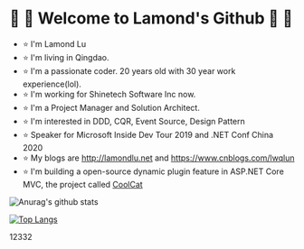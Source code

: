 # :pineapple: :tomato: Welcome to Lamond's Github :pineapple: :tomato:

-  :star: I'm Lamond Lu
-  :star: I'm living in Qingdao.
-  :star: I'm a passionate coder. 20 years old with 30 year work experience(lol).
-  :star: I'm working for Shinetech Software Inc  now.
-  :star: I'm a Project Manager and Solution Architect.
-  :star: I'm interested in DDD, CQR, Event Source, Design Pattern
-  :star: Speaker for Microsoft Inside Dev Tour 2019 and .NET Conf China 2020
-  :star: My blogs are http://lamondlu.net and https://www.cnblogs.com/lwqlun
-  :star: I'm building a open-source dynamic plugin feature in ASP.NET Core MVC, the project called [CoolCat](https://github.com/lamondlu/CoolCat/)



![Anurag's github stats](https://github-readme-stats.vercel.app/api?username=lamondlu&show_icons=true)

[![Top Langs](https://github-readme-stats.vercel.app/api/top-langs/?username=lamondlu)](https://github.com/anuraghazra/github-readme-stats)

12332